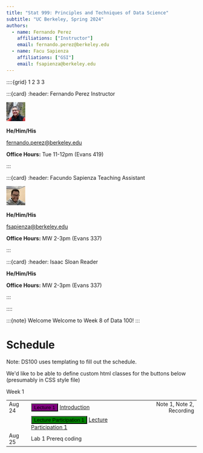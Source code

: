 ```yaml
---
title: "Stat 999: Principles and Techniques of Data Science"
subtitle: "UC Berkeley, Spring 2024"
authors:
  - name: Fernando Perez
    affiliations: ["Instructor"]
    email: fernando.perez@berkeley.edu
  - name: Facu Sapienza
    affiliations: ["GSI"]
    email: fsapienza@berkeley.edu
---
```


<!--div class="staffer">
  <img class="staffer-image" src="{{ staff_photo }}" height=50 width=50 alt="{{ staff_name }}">
  <div>
    <h3 class="staffer-name">
      <a href="{{ staff_website }}" target="_blank">{{ staff_name }}</a>
      <p class="staffer-pronouns"><b>{{ staff_pronouns }}</b></p>
    </h3>
    <p><a href="mailto:{{ staff_email }}">{{ staff_email }}</a></p>
    <p><b>Office Hours:</b> {{ staff_oh }}</p>
  </div>
</div-->

::::{grid} 1 2 3 3

:::{card}
:header: Fernando Perez
Instructor
<div class="staffer">
  <img class="staffer-image" src="images/fernando.jpg" alt="Fernando Perez">
  <div>
      <p class="staffer-pronouns"><b>He/Him/His</b></p>
      <p><a href="mailto:fernando.perez@berkeley.edu">fernando.perez@berkeley.edu</a></p>
      <p><b>Office Hours:</b> Tue 11-12pm (Evans 419)</p>
  </div>
</div>
:::

:::{card}
:header: Facundo Sapienza
Teaching Assistant
<div class="staffer">
  <img class="staffer-image" src="images/facu2.jpg" alt="Facundo Sapienza">
  <div>
      <p class="staffer-pronouns"><b>He/Him/His</b></p>
      <p><a href="mailto:fsapienza@berkeley.edu">fsapienza@berkeley.edu</a></p>
      <p><b>Office Hours:</b> MW 2-3pm (Evans 337)</p>
  </div>
</div>
:::

:::{card}
:header: Isaac Sloan
Reader
<div class="staffer">
  <div>
      <p class="staffer-pronouns"><b>He/Him/His</b></p>
      <p><b>Office Hours:</b> MW 2-3pm (Evans 337)</p>
  </div>
</div>
:::

::::


:::{note} Welcome
Welcome to Week 8 of Data 100!
:::


# Schedule

Note: DS100 uses templating to fill out the schedule.

We'd like to be able to define custom html classes for the buttons below (presumably in CSS style file)

Week 1

|         |      |      |
| :------ | ---- | ---: |
| Aug 24  | <button type="button" class="btn btn-secondary btn-small" style="background-color:purple">Lecture 1</button> [Introduction](link)    | Note 1, Note 2, Recording    |
|         | <button type="button" class="btn btn-secondary btn-small" style="background-color:green">Lecture Participation 1</button> [Lecture Participation 1](link2) | |
| Aug 25  | Lab 1 Prereq coding |     |
